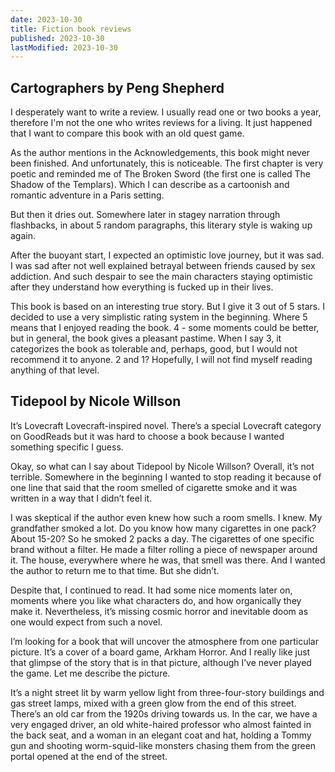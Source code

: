 ```yaml
---
date: 2023-10-30
title: Fiction book reviews
published: 2023-10-30
lastModified: 2023-10-30
---
```


## Cartographers by Peng Shepherd

I desperately want to write a review. I usually read one or two books a year, therefore I'm not the one who writes reviews for a living. It just happened that I want to compare this book with an old quest game.

As the author mentions in the Acknowledgements, this book might never been finished. And unfortunately, this is noticeable. The first chapter is very poetic and reminded me of The Broken Sword (the first one is called The Shadow of the Templars). Which I can describe as a cartoonish and romantic adventure in a Paris setting.

But then it dries out. Somewhere later in stagey narration through flashbacks, in about 5 random paragraphs, this literary style is waking up again.

After the buoyant start, I expected an optimistic love journey, but it was sad. I was sad after not well explained betrayal between friends caused by sex addiction. And such despair to see the main characters staying optimistic after they understand how everything is fucked up in their lives.

This book is based on an interesting true story. But I give it 3 out of 5 stars. I decided to use a very simplistic rating system in the beginning. Where 5 means that I enjoyed reading the book. 4 - some moments could be better, but in general, the book gives a pleasant pastime. When I say 3, it categorizes the book as tolerable and, perhaps, good, but I would not recommend it to anyone. 2 and 1? Hopefully, I will not find myself reading anything of that level.


## Tidepool by Nicole Willson

It’s Lovecraft Lovecraft-inspired novel. There’s a special Lovecraft category on GoodReads but it was hard to choose a book because I wanted something specific I guess. 

Okay, so what can I say about Tidepool by Nicole Willson? Overall, it’s not terrible. Somewhere in the beginning I wanted to stop reading it because of one line that said that the room smelled of cigarette smoke and it was written in a way that I didn’t feel it.

I was skeptical if the author even knew how such a room smells. I knew. My grandfather smoked a lot. Do you know how many cigarettes in one pack? About 15-20? So he smoked 2 packs a day. The cigarettes of one specific brand without a filter. He made a filter rolling a piece of newspaper around it. The house, everywhere where he was, that smell was there. And I wanted the author to return me to that time. But she didn’t.

Despite that, I continued to read. It had some nice moments later on, moments where you like what characters do, and how organically they make it. Nevertheless, it’s missing cosmic horror and inevitable doom as one would expect from such a novel.

I’m looking for a book that will uncover the atmosphere from one particular picture. It’s a cover of a board game, Arkham Horror. And I really like just that glimpse of the story that is in that picture, although I’ve never played the game. Let me describe the picture.

It’s a night street lit by warm yellow light from three-four-story buildings and gas street lamps, mixed with a green glow from the end of this street. There’s an old car from the 1920s driving towards us. In the car, we have a very engaged driver, an old white-haired professor who almost fainted in the back seat, and a woman in an elegant coat and hat, holding a Tommy gun and shooting worm-squid-like monsters chasing them from the green portal opened at the end of the street.